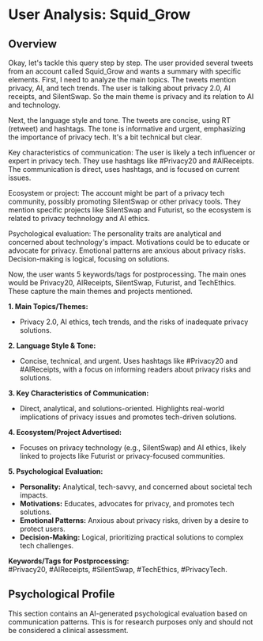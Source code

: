 # User Analysis: Squid_Grow

## Overview

<think>
Okay, let's tackle this query step by step. The user provided several tweets from an account called Squid_Grow and wants a summary with specific elements. First, I need to analyze the main topics. The tweets mention privacy, AI, and tech trends. The user is talking about privacy 2.0, AI receipts, and SilentSwap. So the main theme is privacy and its relation to AI and technology.

Next, the language style and tone. The tweets are concise, using RT (retweet) and hashtags. The tone is informative and urgent, emphasizing the importance of privacy tech. It's a bit technical but clear.

Key characteristics of communication: The user is likely a tech influencer or expert in privacy tech. They use hashtags like #Privacy20 and #AIReceipts. The communication is direct, uses hashtags, and is focused on current issues.

Ecosystem or project: The account might be part of a privacy tech community, possibly promoting SilentSwap or other privacy tools. They mention specific projects like SilentSwap and Futurist, so the ecosystem is related to privacy technology and AI ethics.

Psychological evaluation: The personality traits are analytical and concerned about technology's impact. Motivations could be to educate or advocate for privacy. Emotional patterns are anxious about privacy risks. Decision-making is logical, focusing on solutions.

Now, the user wants 5 keywords/tags for postprocessing. The main ones would be Privacy20, AIReceipts, SilentSwap, Futurist, and TechEthics. These capture the main themes and projects mentioned.
</think>

**1. Main Topics/Themes:**  
- Privacy 2.0, AI ethics, tech trends, and the risks of inadequate privacy solutions.  

**2. Language Style & Tone:**  
- Concise, technical, and urgent. Uses hashtags like #Privacy20 and #AIReceipts, with a focus on informing readers about privacy risks and solutions.  

**3. Key Characteristics of Communication:**  
- Direct, analytical, and solutions-oriented. Highlights real-world implications of privacy issues and promotes tech-driven solutions.  

**4. Ecosystem/Project Advertised:**  
- Focuses on privacy technology (e.g., SilentSwap) and AI ethics, likely linked to projects like Futurist or privacy-focused communities.  

**5. Psychological Evaluation:**  
- **Personality:** Analytical, tech-savvy, and concerned about societal tech impacts.  
- **Motivations:** Educates, advocates for privacy, and promotes tech solutions.  
- **Emotional Patterns:** Anxious about privacy risks, driven by a desire to protect users.  
- **Decision-Making:** Logical, prioritizing practical solutions to complex tech challenges.  

**Keywords/Tags for Postprocessing:**  
#Privacy20, #AIReceipts, #SilentSwap, #TechEthics, #PrivacyTech.

## Psychological Profile

This section contains an AI-generated psychological evaluation based on communication patterns. This is for research purposes only and should not be considered a clinical assessment.